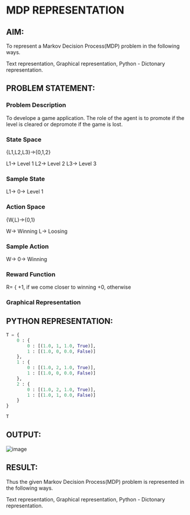 # MDP REPRESENTATION

## AIM:
To represent a Markov Decision Process(MDP) problem in the following ways.

Text representation, Graphical representation, Python - Dictonary representation.

## PROBLEM STATEMENT:

### Problem Description
To develope a game application. The role of the agent is to promote if the level is cleared or depromote if the game is lost.

### State Space
{L1,L2,L3}->{0,1,2}

L1-> Level 1
L2-> Level 2
L3-> Level 3

### Sample State
L1-> 0-> Level 1

### Action Space
{W,L}->{0,1}

W-> Winning
L-> Loosing

### Sample Action
W-> 0-> Winning

### Reward Function
R= {
    +1, if we come closer to winning
    +0, otherwise


### Graphical Representation



## PYTHON REPRESENTATION:
```py
T = {
    0 : {
        0 : [(1.0, 1, 1.0, True)],
        1 : [(1.0, 0, 0.0, False)]
    },
    1 : {
        0 : [(1.0, 2, 1.0, True)],
        1 : [(1.0, 0, 0.0, False)]
    },
    2 : {
        0 : [(1.0, 2, 1.0, True)],
        1 : [(1.0, 1, 0.0, False)]
    }
}

T
```

## OUTPUT:
![image](https://github.com/kanishka2305/mdp-representation/assets/113497357/87c96272-4370-4972-9483-d7c3b18c206d)


## RESULT:
Thus the given Markov Decision Process(MDP) problem is represented in the following ways.

Text representation, Graphical representation, Python - Dictonary representation.
